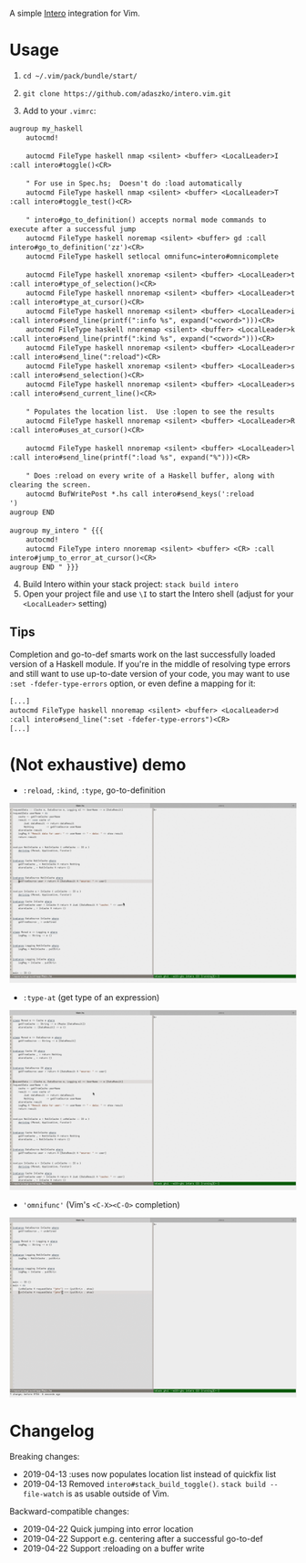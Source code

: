 A simple [Intero](https://github.com/chrisdone/intero) integration for Vim.

# Usage

1) `cd ~/.vim/pack/bundle/start/`

2) `git clone https://github.com/adaszko/intero.vim.git`

3) Add to your `.vimrc`:

```VimL
augroup my_haskell
    autocmd!

    autocmd FileType haskell nmap <silent> <buffer> <LocalLeader>I :call intero#toggle()<CR>

    " For use in Spec.hs;  Doesn't do :load automatically
    autocmd FileType haskell nmap <silent> <buffer> <LocalLeader>T :call intero#toggle_test()<CR>

    " intero#go_to_definition() accepts normal mode commands to execute after a successful jump
    autocmd FileType haskell noremap <silent> <buffer> gd :call intero#go_to_definition('zz')<CR>
    autocmd FileType haskell setlocal omnifunc=intero#omnicomplete

    autocmd FileType haskell xnoremap <silent> <buffer> <LocalLeader>t :call intero#type_of_selection()<CR>
    autocmd FileType haskell nnoremap <silent> <buffer> <LocalLeader>t :call intero#type_at_cursor()<CR>
    autocmd FileType haskell nnoremap <silent> <buffer> <LocalLeader>i :call intero#send_line(printf(":info %s", expand("<cword>")))<CR>
    autocmd FileType haskell nnoremap <silent> <buffer> <LocalLeader>k :call intero#send_line(printf(":kind %s", expand("<cword>")))<CR>
    autocmd FileType haskell nnoremap <silent> <buffer> <LocalLeader>r :call intero#send_line(":reload")<CR>
    autocmd FileType haskell xnoremap <silent> <buffer> <LocalLeader>s :call intero#send_selection()<CR>
    autocmd FileType haskell nnoremap <silent> <buffer> <LocalLeader>s :call intero#send_current_line()<CR>

    " Populates the location list.  Use :lopen to see the results
    autocmd FileType haskell nnoremap <silent> <buffer> <LocalLeader>R :call intero#uses_at_cursor()<CR>

    autocmd FileType haskell nnoremap <silent> <buffer> <LocalLeader>l :call intero#send_line(printf(":load %s", expand("%")))<CR>

    " Does :reload on every write of a Haskell buffer, along with clearing the screen.
    autocmd BufWritePost *.hs call intero#send_keys(':reload
')
augroup END

augroup my_intero " {{{
    autocmd!
    autocmd FileType intero nnoremap <silent> <buffer> <CR> :call intero#jump_to_error_at_cursor()<CR>
augroup END " }}}
```

4) Build Intero within your stack project: `stack build intero`
5) Open your project file and use `\I` to start the Intero shell (adjust for
   your `<LocalLeader>` setting)


## Tips

Completion and go-to-def smarts work on the last successfully loaded version
of a Haskell module.  If you're in the middle of resolving type errors and
still want to use up-to-date version of your code, you may want to use `:set
-fdefer-type-errors` option, or even define a mapping for it:


```VimL
[...]
autocmd FileType haskell nnoremap <silent> <buffer> <LocalLeader>d :call intero#send_line(":set -fdefer-type-errors")<CR>
[...]
```

# (Not exhaustive) demo

 * `:reload`, `:kind`, `:type`, go-to-definition

![](gifs/various.gif)

 * `:type-at` (get type of an expression)

![](gifs/type-at.gif)

 * `'omnifunc'` (Vim's `<C-X><C-O>` completion)

![](gifs/omnicompletion.gif)

# Changelog

Breaking changes:
 * 2019-04-13 :uses now populates location list instead of quickfix list
 * 2019-04-13 Removed `intero#stack_build_toggle()`.  `stack build --file-watch` is as usable outside of Vim.

Backward-compatible changes:
 * 2019-04-22 Quick jumping into error location
 * 2019-04-22 Support e.g. centering after a successful go-to-def
 * 2019-04-22 Support :reloading on a buffer write

